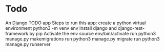 # Todo
An Django TODO app
Steps to run this app:
create a python virtual environment
python3 -m venv env
Install django and django-rest-framework by pip
Activate the env
source env/bin/activate
run python3 manage.py makemigrations
run python3 manage.py migrate
run python3 manage.py runserver
